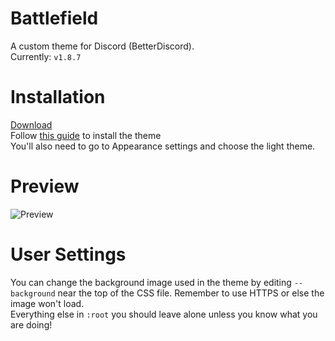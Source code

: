 # Battlefield
A custom theme for Discord (BetterDiscord).  
Currently: `v1.8.7`

# Installation
[Download](https://raw.githubusercontent.com/TakosThings/battlefield/master/battlefield.theme.css)  
Follow [this guide](https://betterdocs.net/install_theme.html) to install the theme  
You'll also need to go to Appearance settings and choose the light theme.

# Preview
![Preview](https://i.imgur.com/JqvVw5k.jpg)

# User Settings
You can change the background image used in the theme by editing `--background` near the top of the CSS file. Remember to use HTTPS or else the image won't load.  
Everything else in `:root` you should leave alone unless you know what you are doing!